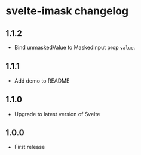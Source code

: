 # svelte-imask changelog

## 1.1.2
* Bind unmaskedValue to MaskedInput prop `value`.

## 1.1.1
* Add demo to README

## 1.1.0

* Upgrade to latest version of Svelte

## 1.0.0

* First release

